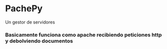 # PachePy
 Un gestor de servidores
### Basicamente funciona como apache recibiendo peticiones http y debolviendo documentos




